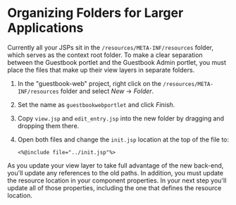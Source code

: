 # Organizing Folders for Larger Applications

Currently all your JSPs sit in the `/resources/META-INF/resources`
folder, which serves as the context root folder. To make a clear separation
between the Guestbook portlet and the Guestbook Admin portlet, you must place
the files that make up their view layers in separate folders. 

1.  In the "guestbook-web" project, right click on the
    `/resources/META-INF/resources` folder and select *New* &rarr; *Folder*.

2.  Set the name as `guestbookwebportlet` and click *Finish*.

3.  Copy `view.jsp` and `edit_entry.jsp` into the new folder by dragging and
    dropping them there. 

4.  Open both files and change the `init.jsp` location at the top of the file to:

        <%@include file="../init.jsp"%>

As you update your view layer to take full advantage of the new back-end, you'll
update any references to the old paths. In addition, you must update the
resource location in your component properties. In your next step you'll update
all of those properties, including the one that defines the resource location.

